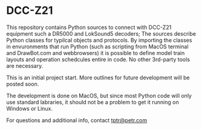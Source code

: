 # DCC-Z21
This repository contains Python sources to connect with DCC-Z21 equipment such a DR5000 and LokSound5 decoders;
The sources describe Python classes for typilcal objects and protocols. By importing the classes in envuronments that run Python (such as scripting from MacOS terminal and DrawBot.com and webbrowsers) it is possible to define model train layouts and operation schedcules entire in code. No other 3rd-party tools are necessary.

This is an initial project start. More outlines for future development will be posted soon.

The development is done on MacOS, but since most Python code will only use standard labraries, it should not be a problem to get it running on Windows or Linux.

For questions and additional info, contact tptr@petr.com
